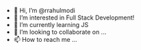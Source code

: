 - 👋 Hi, I’m @rrahulmodi
- 👀 I’m interested in Full Stack Development!
- 🌱 I’m currently learning JS
- 💞️ I’m looking to collaborate on ...
- 📫 How to reach me ...

<!---
rrahulmodi/rrahulmodi is a ✨ special ✨ repository because its `README.md` (this file) appears on your GitHub profile.
You can click the Preview link to take a look at your changes.
--->
